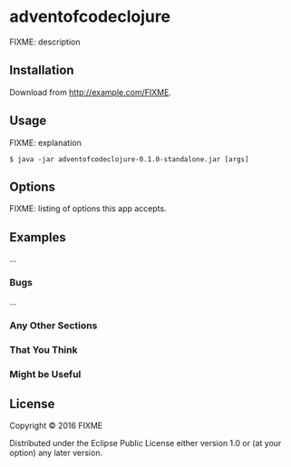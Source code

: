 # adventofcodeclojure

FIXME: description

## Installation

Download from http://example.com/FIXME.

## Usage

FIXME: explanation

    $ java -jar adventofcodeclojure-0.1.0-standalone.jar [args]

## Options

FIXME: listing of options this app accepts.

## Examples

...

### Bugs

...

### Any Other Sections
### That You Think
### Might be Useful

## License

Copyright © 2016 FIXME

Distributed under the Eclipse Public License either version 1.0 or (at
your option) any later version.
